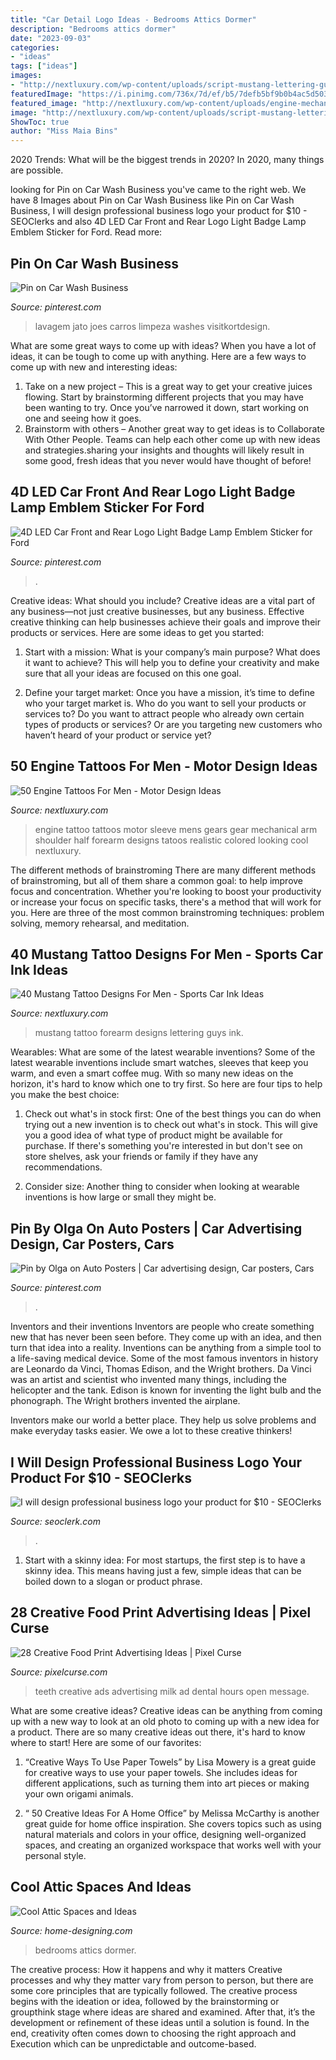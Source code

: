 ```yaml
---
title: "Car Detail Logo Ideas - Bedrooms Attics Dormer"
description: "Bedrooms attics dormer"
date: "2023-09-03"
categories:
- "ideas"
tags: ["ideas"]
images:
- "http://nextluxury.com/wp-content/uploads/script-mustang-lettering-guys-outer-forearm-tattoo.jpg"
featuredImage: "https://i.pinimg.com/736x/7d/ef/b5/7defb5bf9b0b4ac5d50382707d637d63.jpg"
featured_image: "http://nextluxury.com/wp-content/uploads/engine-mechanical-gears-tattoo-mens-half-sleeve.jpg"
image: "http://nextluxury.com/wp-content/uploads/script-mustang-lettering-guys-outer-forearm-tattoo.jpg"
ShowToc: true
author: "Miss Maia Bins"
---
```



2020 Trends: What will be the biggest trends in 2020?
In 2020, many things are possible.

	

		
looking for Pin on Car Wash Business you've came to the right web. We have 8 Images about Pin on Car Wash Business like Pin on Car Wash Business, I will design professional business logo your product for $10 - SEOClerks and also 4D LED Car Front and Rear Logo Light Badge Lamp Emblem Sticker for Ford. Read more:
		
    
## Pin On Car Wash Business

<img loading=lazy src="https://i.pinimg.com/736x/ce/73/3a/ce733a3c3dfeb6207619177741e349ce.jpg" onerror="this.onerror=null;this.src='https://tse4.mm.bing.net/th?id=OIP.5DjMhHWzvo9lONOJz9HnAQHaLH&amp;pid=15.1';" alt="Pin on Car Wash Business">

_Source: pinterest.com_

>lavagem jato joes carros limpeza washes visitkortdesign. 

	

What are some great ways to come up with ideas?
When you have a lot of ideas, it can be tough to come up with anything. Here are a few ways to come up with new and interesting ideas: 
1. Take on a new project – This is a great way to get your creative juices flowing. Start by brainstorming different projects that you may have been wanting to try. Once you’ve narrowed it down, start working on one and seeing how it goes. 
2. Brainstorm with others – Another great way to get ideas is to Collaborate With Other People. Teams can help each other come up with new ideas and strategies.sharing your insights and thoughts will likely result in some good, fresh ideas that you never would have thought of before! 

    
## 4D LED Car Front And Rear Logo Light Badge Lamp Emblem Sticker For Ford

<img loading=lazy src="https://i.pinimg.com/736x/69/50/4b/69504b87571808a81107d9c7f841ef35.jpg" onerror="this.onerror=null;this.src='https://tse3.mm.bing.net/th?id=OIP.DUN_iTAv8cOJOubOvOVXxAHaHa&amp;pid=15.1';" alt="4D LED Car Front and Rear Logo Light Badge Lamp Emblem Sticker for Ford">

_Source: pinterest.com_

>. 

	

Creative ideas: What should you include?
Creative ideas are a vital part of any business—not just creative businesses, but any business. Effective creative thinking can help businesses achieve their goals and improve their products or services. Here are some ideas to get you started:
1. Start with a mission: What is your company’s main purpose? What does it want to achieve? This will help you to define your creativity and make sure that all your ideas are focused on this one goal.

2. Define your target market: Once you have a mission, it’s time to define who your target market is. Who do you want to sell your products or services to? Do you want to attract people who already own certain types of products or services? Or are you targeting new customers who haven’t heard of your product or service yet?

    
## 50 Engine Tattoos For Men - Motor Design Ideas

<img loading=lazy src="http://nextluxury.com/wp-content/uploads/engine-mechanical-gears-tattoo-mens-half-sleeve.jpg" onerror="this.onerror=null;this.src='https://tse4.mm.bing.net/th?id=OIP.QQdBE1DQE_p7c9J9ylrM8wHaHa&amp;pid=15.1';" alt="50 Engine Tattoos For Men - Motor Design Ideas">

_Source: nextluxury.com_

>engine tattoo tattoos motor sleeve mens gears gear mechanical arm shoulder half forearm designs tatoos realistic colored looking cool nextluxury. 

	

The different methods of brainstroming
There are many different methods of brainstroming, but all of them share a common goal: to help improve focus and concentration. Whether you're looking to boost your productivity or increase your focus on specific tasks, there's a method that will work for you. Here are three of the most common brainstroming techniques: problem solving, memory rehearsal, and meditation.

    
## 40 Mustang Tattoo Designs For Men - Sports Car Ink Ideas

<img loading=lazy src="http://nextluxury.com/wp-content/uploads/script-mustang-lettering-guys-outer-forearm-tattoo.jpg" onerror="this.onerror=null;this.src='https://tse3.mm.bing.net/th?id=OIP.lCfbDmOxgABVqIm1EiIekQHaHa&amp;pid=15.1';" alt="40 Mustang Tattoo Designs For Men - Sports Car Ink Ideas">

_Source: nextluxury.com_

>mustang tattoo forearm designs lettering guys ink. 

	

Wearables: What are some of the latest wearable inventions?
Some of the latest wearable inventions include smart watches, sleeves that keep you warm, and even a smart coffee mug. With so many new ideas on the horizon, it's hard to know which one to try first. So here are four tips to help you make the best choice:
1. Check out what's in stock first: One of the best things you can do when trying out a new invention is to check out what's in stock. This will give you a good idea of what type of product might be available for purchase. If there's something you're interested in but don't see on store shelves, ask your friends or family if they have any recommendations.

2. Consider size: Another thing to consider when looking at wearable inventions is how large or small they might be.

    
## Pin By Olga On Auto Posters | Car Advertising Design, Car Posters, Cars

<img loading=lazy src="https://i.pinimg.com/736x/7d/ef/b5/7defb5bf9b0b4ac5d50382707d637d63.jpg" onerror="this.onerror=null;this.src='https://tse1.mm.bing.net/th?id=OIP.jnOl7B23LgepJ9I3H-kdDgHaK5&amp;pid=15.1';" alt="Pin by Olga on Auto Posters | Car advertising design, Car posters, Cars">

_Source: pinterest.com_

>. 

	

Inventors and their inventions
Inventors are people who create something new that has never been seen before. They come up with an idea, and then turn that idea into a reality. Inventions can be anything from a simple tool to a life-saving medical device.
Some of the most famous inventors in history are Leonardo da Vinci, Thomas Edison, and the Wright brothers. Da Vinci was an artist and scientist who invented many things, including the helicopter and the tank. Edison is known for inventing the light bulb and the phonograph. The Wright brothers invented the airplane.

Inventors make our world a better place. They help us solve problems and make everyday tasks easier. We owe a lot to these creative thinkers!

    
## I Will Design Professional Business Logo Your Product For $10 - SEOClerks

<img loading=lazy src="https://www.seoclerk.com/pics/000/942/394/bca38f75b782ba788674e8cff30ce22d.jpg" onerror="this.onerror=null;this.src='https://tse2.mm.bing.net/th?id=OIP.vKOPdbeCuniGdOjP8wziLQHaFU&amp;pid=15.1';" alt="I will design professional business logo your product for $10 - SEOClerks">

_Source: seoclerk.com_

>. 

	

1. Start with a skinny idea: For most startups, the first step is to have a skinny idea. This means having just a few, simple ideas that can be boiled down to a slogan or product phrase.

    
## 28 Creative Food Print Advertising Ideas | Pixel Curse

<img loading=lazy src="http://pixelcurse.com/wp-content/uploads/2011/06/teeth_23.jpg" onerror="this.onerror=null;this.src='https://tse3.mm.bing.net/th?id=OIP.8Yt8FvI2hra4rbIGr7x4pgHaKg&amp;pid=15.1';" alt="28 Creative Food Print Advertising Ideas | Pixel Curse">

_Source: pixelcurse.com_

>teeth creative ads advertising milk ad dental hours open message. 

	

What are some creative ideas?
Creative ideas can be anything from coming up with a new way to look at an old photo to coming up with a new idea for a product. There are so many creative ideas out there, it's hard to know where to start! Here are some of our favorites: 
1. “Creative Ways To Use Paper Towels” by Lisa Mowery is a great guide for creative ways to use your paper towels. She includes ideas for different applications, such as turning them into art pieces or making your own origami animals.

2. “ 50 Creative Ideas For A Home Office” by Melissa McCarthy is another great guide for home office inspiration. She covers topics such as using natural materials and colors in your office, designing well-organized spaces, and creating an organized workspace that works well with your personal style.


    
## Cool Attic Spaces And Ideas

<img loading=lazy src="http://cdn.home-designing.com/wp-content/uploads/2010/04/11-attic-space.jpg" onerror="this.onerror=null;this.src='https://tse1.mm.bing.net/th?id=OIP.OS0TsuhV70qJy0cfswI6BAHaE8&amp;pid=15.1';" alt="Cool Attic Spaces and Ideas">

_Source: home-designing.com_

>bedrooms attics dormer. 

	

The creative process: How it happens and why it matters
Creative processes and why they matter vary from person to person, but there are some core principles that are typically followed. The creative process begins with the ideation or idea, followed by the brainstorming or groupthink stage where ideas are shared and examined. After that, it’s the development or refinement of these ideas until a solution is found. In the end, creativity often comes down to choosing the right approach and Execution which can be unpredictable and outcome-based.

